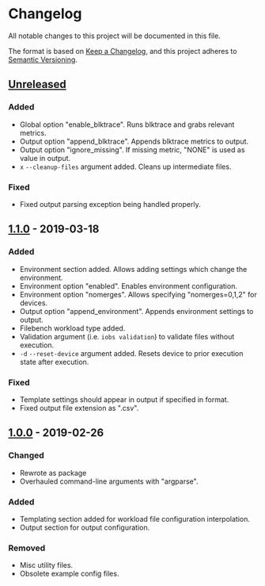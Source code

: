 # Changelog
All notable changes to this project will be documented in this file.

The format is based on [Keep a Changelog](https://keepachangelog.com/en/1.0.0/),
and this project adheres to [Semantic Versioning](https://semver.org/spec/v2.0.0.html).

## [Unreleased]
### Added
- Global option "enable_blktrace". Runs blktrace and grabs relevant metrics.
- Output option "append_blktrace". Appends blktrace metrics to output.
- Output option "ignore_missing". If missing metric, "NONE" is used as value in output.
- `x` `--cleanup-files` argument added. Cleans up intermediate files.

### Fixed
- Fixed output parsing exception being handled properly.

## [1.1.0] - 2019-03-18
### Added
- Environment section added. Allows adding settings which change the environment.
- Environment option "enabled". Enables environment configuration.
- Environment option "nomerges". Allows specifying "nomerges=0,1,2" for devices.
- Output option "append_environment". Appends environment settings to output.
- Filebench workload type added.
- Validation argument (i.e. `iobs validation`) to validate files without execution.
- `-d` `--reset-device` argument added. Resets device to prior execution state
after execution.

### Fixed
- Template settings should appear in output if specified in format.
- Fixed output file extension as ".csv".

## [1.0.0] - 2019-02-26
### Changed
- Rewrote as package
- Overhauled command-line arguments with "argparse".

### Added
- Templating section added for workload file configuration interpolation.
- Output section for output configuration.

### Removed
- Misc utility files.
- Obsolete example config files.

[Unreleased]: https://github.com/uofl-csl/iobs/compare/v1.1.0...HEAD
[1.1.0]: https://github.com/uofl-csl/iobs/compare/v1.0.0...v1.1.0
[1.0.0]: https://github.com/uofl-csl/iobs/compare/v1.0.0...v1.0.0
